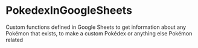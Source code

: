 # PokedexInGoogleSheets
Custom functions defined in Google Sheets to get information about any Pokémon that exists, to make a custom Pokédex or anything else Pokémon related
